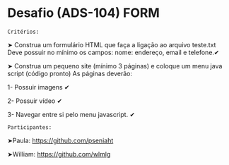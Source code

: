 # Desafio (ADS-104) FORM

    Critérios:
➤ Construa um formulário HTML que faça a ligação ao arquivo teste.txt
Deve possuir no mínimo os campos: nome: endereço, email e telefone.✔

➤ Construa um pequeno site (mínimo 3 páginas) e coloque um menu java script (código pronto)
As páginas deverão:

1- Possuir imagens ✔

2- Possuir vídeo ✔

3- Navegar entre si pelo menu javascript. ✔


    Participantes:
    
➤Paula: https://github.com/pseniaht

➤William: https://github.com/wlmlg


